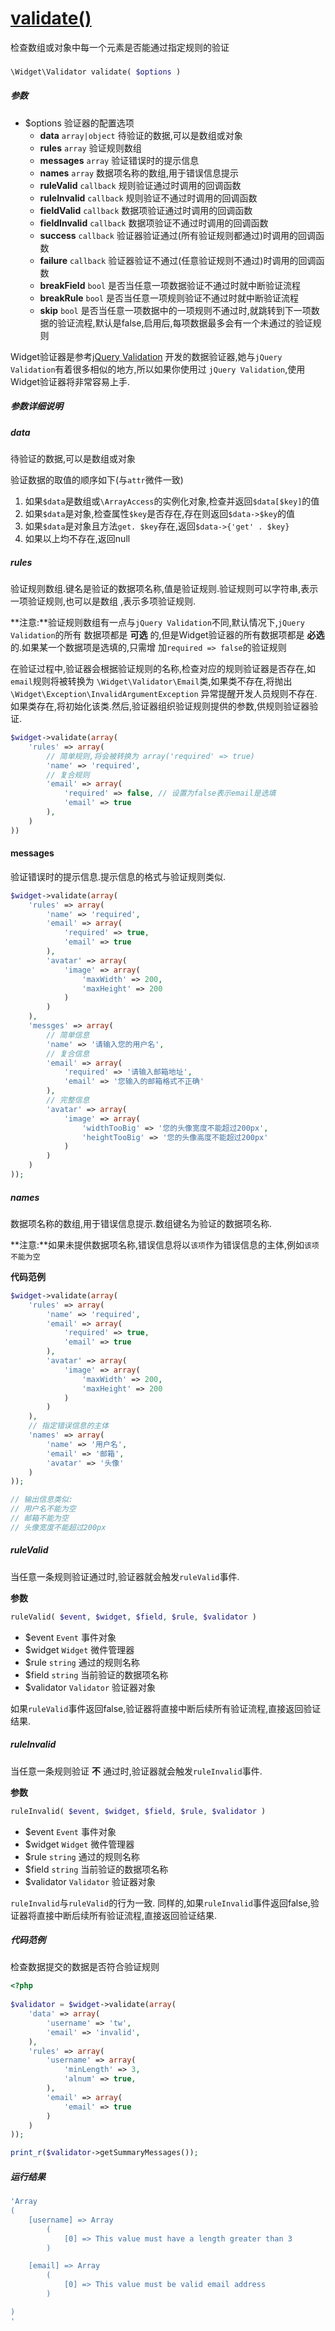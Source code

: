 [validate()](http://twinh.github.com/widget/api/validate)
=========================================================

检查数组或对象中每一个元素是否能通过指定规则的验证

### 
```php
\Widget\Validator validate( $options )
```

##### 参数
* $options 验证器的配置选项
   *  **data** `array|object` 待验证的数据,可以是数组或对象
   *  **rules** `array` 验证规则数组
   *  **messages** `array` 验证错误时的提示信息
   *  **names** `array` 数据项名称的数组,用于错误信息提示
   *  **ruleValid** `callback` 规则验证通过时调用的回调函数
   *  **ruleInvalid** `callback` 规则验证不通过时调用的回调函数
   *  **fieldValid** `callback` 数据项验证通过时调用的回调函数
   *  **fieldInvalid** `callback` 数据项验证不通过时调用的回调函数
   *  **success** `callback` 验证器验证通过(所有验证规则都通过)时调用的回调函数
   *  **failure** `callback` 验证器验证不通过(任意验证规则不通过)时调用的回调函数
   *  **breakField** `bool` 是否当任意一项数据验证不通过时就中断验证流程
   *  **breakRule** `bool` 是否当任意一项规则验证不通过时就中断验证流程
   *  **skip** `bool` 是否当任意一项数据中的一项规则不通过时,就跳转到下一项数据的验证流程,默认是false,启用后,每项数据最多会有一个未通过的验证规则


Widget验证器是参考[jQuery Validation](http://bassistance.de/jquery-plugins/jquery-plugin-validation/)
开发的数据验证器,她与`jQuery Validation`有着很多相似的地方,所以如果你使用过
`jQuery Validation`,使用Widget验证器将非常容易上手.

##### 参数详细说明

##### data
待验证的数据,可以是数组或对象

验证数据的取值的顺序如下(与`attr`微件一致)

1. 如果`$data`是数组或`\ArrayAccess`的实例化对象,检查并返回`$data[$key]`的值
2. 如果`$data`是对象,检查属性`$key`是否存在,存在则返回`$data->$key`的值
3. 如果`$data`是对象且方法`get. $key`存在,返回`$data->{'get' . $key}`
4. 如果以上均不存在,返回null

##### rules
验证规则数组.键名是验证的数据项名称,值是验证规则.验证规则可以字符串,表示一项验证规则,也可以是数组
,表示多项验证规则.

**注意:**验证规则数组有一点与`jQuery Validation`不同,默认情况下,`jQuery Validation`的所有
数据项都是 **可选** 的,但是Widget验证器的所有数据项都是 **必选** 的.如果某一个数据项是选填的,只需增
加`required => false`的验证规则

在验证过程中,验证器会根据验证规则的名称,检查对应的规则验证器是否存在,如`email`规则将被转换为
`\Widget\Validator\Email`类,如果类不存在,将抛出`\Widget\Exception\InvalidArgumentException`
异常提醒开发人员规则不存在.如果类存在,将初始化该类.然后,验证器组织验证规则提供的参数,供规则验证器验证.

```php
$widget->validate(array(
    'rules' => array(
        // 简单规则,将会被转换为 array('required' => true)
        'name' => 'required',
        // 复合规则
        'email' => array(
            'required' => false, // 设置为false表示email是选填
            'email' => true
        ),
    )
))
```

#### messages
验证错误时的提示信息.提示信息的格式与验证规则类似.

```php
$widget->validate(array(
    'rules' => array(
        'name' => 'required',
        'email' => array(
            'required' => true,
            'email' => true
        ),
        'avatar' => array(
            'image' => array(
                'maxWidth' => 200,
                'maxHeight' => 200
            )
        )
    ),
    'messges' => array(
        // 简单信息
        'name' => '请输入您的用户名',
        // 复合信息
        'email' => array(
            'required' => '请输入邮箱地址',
            'email' => '您输入的邮箱格式不正确'
        ),
        // 完整信息
        'avatar' => array(
            'image' => array(
                'widthTooBig' => '您的头像宽度不能超过200px',
                'heightTooBig' => '您的头像高度不能超过200px'
            )
        )
    )
));
```

##### names
数据项名称的数组,用于错误信息提示.数组键名为验证的数据项名称.

**注意:**如果未提供数据项名称,错误信息将以`该项`作为错误信息的主体,例如`该项不能为空`

**代码范例**
```php
$widget->validate(array(
    'rules' => array(
        'name' => 'required',
        'email' => array(
            'required' => true,
            'email' => true
        ),
        'avatar' => array(
            'image' => array(
                'maxWidth' => 200,
                'maxHeight' => 200
            )
        )
    ),
    // 指定错误信息的主体
    'names' => array(
        'name' => '用户名',
        'email' => '邮箱',
        'avatar' => '头像'
    )
));

// 输出信息类似:
// 用户名不能为空
// 邮箱不能为空
// 头像宽度不能超过200px
```

##### ruleValid
当任意一条规则验证通过时,验证器就会触发`ruleValid`事件.

**参数**

```php
ruleValid( $event, $widget, $field, $rule, $validator )
```

* $event `Event` 事件对象
* $widget `Widget` 微件管理器
* $rule `string` 通过的规则名称
* $field `string` 当前验证的数据项名称
* $validator `Validator` 验证器对象

如果`ruleValid`事件返回false,验证器将直接中断后续所有验证流程,直接返回验证结果.

##### ruleInvalid
当任意一条规则验证 **不** 通过时,验证器就会触发`ruleInvalid`事件.

**参数**

```php
ruleInvalid( $event, $widget, $field, $rule, $validator )
``` 

* $event `Event` 事件对象
* $widget `Widget` 微件管理器
* $rule `string` 通过的规则名称
* $field `string` 当前验证的数据项名称
* $validator `Validator` 验证器对象

`ruleInvalid`与`ruleValid`的行为一致.
同样的,如果`ruleInvalid`事件返回false,验证器将直接中断后续所有验证流程,直接返回验证结果.




##### 代码范例
检查数据提交的数据是否符合验证规则
```php
<?php
 
$validator = $widget->validate(array(
    'data' => array(
        'username' => 'tw',
        'email' => 'invalid',
    ),
    'rules' => array(
        'username' => array(
            'minLength' => 3,
            'alnum' => true,
        ),
        'email' => array(
            'email' => true
        )
    )
));

print_r($validator->getSummaryMessages());

```
##### 运行结果
```php
'Array
(
    [username] => Array
        (
            [0] => This value must have a length greater than 3
        )

    [email] => Array
        (
            [0] => This value must be valid email address
        )

)
'
```
